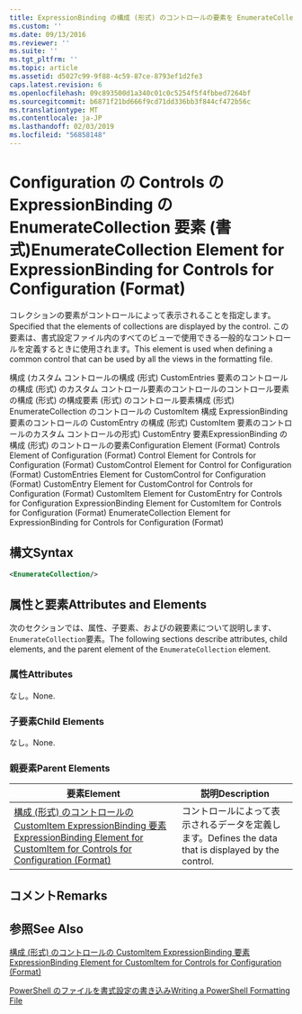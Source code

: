 ```yaml
---
title: ExpressionBinding の構成 (形式) のコントロールの要素を EnumerateCollection |Microsoft Docs
ms.custom: ''
ms.date: 09/13/2016
ms.reviewer: ''
ms.suite: ''
ms.tgt_pltfrm: ''
ms.topic: article
ms.assetid: d5027c99-9f88-4c59-87ce-8793ef1d2fe3
caps.latest.revision: 6
ms.openlocfilehash: 09c893500d1a340c01c0c5254f5f4fbbed7264bf
ms.sourcegitcommit: b6871f21bd666f9cd71dd336bb3f844cf472b56c
ms.translationtype: MT
ms.contentlocale: ja-JP
ms.lasthandoff: 02/03/2019
ms.locfileid: "56858148"
---
```

# <a name="enumeratecollection-element-for-expressionbinding-for-controls-for-configuration-format"></a><span data-ttu-id="4f84a-102">Configuration の Controls の ExpressionBinding の EnumerateCollection 要素 (書式)</span><span class="sxs-lookup"><span data-stu-id="4f84a-102">EnumerateCollection Element for ExpressionBinding for Controls for Configuration (Format)</span></span>

<span data-ttu-id="4f84a-103">コレクションの要素がコントロールによって表示されることを指定します。</span><span class="sxs-lookup"><span data-stu-id="4f84a-103">Specified that the elements of collections are displayed by the control.</span></span> <span data-ttu-id="4f84a-104">この要素は、書式設定ファイル内のすべてのビューで使用できる一般的なコントロールを定義するときに使用されます。</span><span class="sxs-lookup"><span data-stu-id="4f84a-104">This element is used when defining a common control that can be used by all the views in the formatting file.</span></span>

<span data-ttu-id="4f84a-105">構成 (カスタム コントロールの構成 (形式) CustomEntries 要素のコントロールの構成 (形式) のカスタム コントロール要素のコントロールのコントロール要素の構成 (形式) の構成要素 (形式) のコントロール要素構成 (形式) EnumerateCollection のコントロールの CustomItem 構成 ExpressionBinding 要素のコントロールの CustomEntry の構成 (形式) CustomItem 要素のコントロールのカスタム コントロールの形式) CustomEntry 要素ExpressionBinding の構成 (形式) のコントロールの要素</span><span class="sxs-lookup"><span data-stu-id="4f84a-105">Configuration Element (Format) Controls Element of Configuration (Format) Control Element for Controls for Configuration (Format) CustomControl Element for Control for Configuration (Format) CustomEntries Element for CustomControl for Configuration (Format) CustomEntry Element for CustomControl for Controls for Configuration (Format) CustomItem Element for CustomEntry for Controls for Configuration ExpressionBinding Element for CustomItem for Controls for Configuration (Format) EnumerateCollection Element for ExpressionBinding for Controls for Configuration (Format)</span></span>

## <a name="syntax"></a><span data-ttu-id="4f84a-106">構文</span><span class="sxs-lookup"><span data-stu-id="4f84a-106">Syntax</span></span>

```xml
<EnumerateCollection/>
```

## <a name="attributes-and-elements"></a><span data-ttu-id="4f84a-107">属性と要素</span><span class="sxs-lookup"><span data-stu-id="4f84a-107">Attributes and Elements</span></span>

<span data-ttu-id="4f84a-108">次のセクションでは、属性、子要素、およびの親要素について説明します、`EnumerateCollection`要素。</span><span class="sxs-lookup"><span data-stu-id="4f84a-108">The following sections describe attributes, child elements, and the parent element of the `EnumerateCollection` element.</span></span>

### <a name="attributes"></a><span data-ttu-id="4f84a-109">属性</span><span class="sxs-lookup"><span data-stu-id="4f84a-109">Attributes</span></span>

<span data-ttu-id="4f84a-110">なし。</span><span class="sxs-lookup"><span data-stu-id="4f84a-110">None.</span></span>

### <a name="child-elements"></a><span data-ttu-id="4f84a-111">子要素</span><span class="sxs-lookup"><span data-stu-id="4f84a-111">Child Elements</span></span>

<span data-ttu-id="4f84a-112">なし。</span><span class="sxs-lookup"><span data-stu-id="4f84a-112">None.</span></span>

### <a name="parent-elements"></a><span data-ttu-id="4f84a-113">親要素</span><span class="sxs-lookup"><span data-stu-id="4f84a-113">Parent Elements</span></span>

|<span data-ttu-id="4f84a-114">要素</span><span class="sxs-lookup"><span data-stu-id="4f84a-114">Element</span></span>|<span data-ttu-id="4f84a-115">説明</span><span class="sxs-lookup"><span data-stu-id="4f84a-115">Description</span></span>|
|-------------|-----------------|
|[<span data-ttu-id="4f84a-116">構成 (形式) のコントロールの CustomItem ExpressionBinding 要素</span><span class="sxs-lookup"><span data-stu-id="4f84a-116">ExpressionBinding Element for CustomItem for Controls for Configuration (Format)</span></span>](./expressionbinding-element-for-customitem-for-controls-for-configuration-format.md)|<span data-ttu-id="4f84a-117">コントロールによって表示されるデータを定義します。</span><span class="sxs-lookup"><span data-stu-id="4f84a-117">Defines the data that is displayed by the control.</span></span>|

## <a name="remarks"></a><span data-ttu-id="4f84a-118">コメント</span><span class="sxs-lookup"><span data-stu-id="4f84a-118">Remarks</span></span>

## <a name="see-also"></a><span data-ttu-id="4f84a-119">参照</span><span class="sxs-lookup"><span data-stu-id="4f84a-119">See Also</span></span>

[<span data-ttu-id="4f84a-120">構成 (形式) のコントロールの CustomItem ExpressionBinding 要素</span><span class="sxs-lookup"><span data-stu-id="4f84a-120">ExpressionBinding Element for CustomItem for Controls for Configuration (Format)</span></span>](./expressionbinding-element-for-customitem-for-controls-for-configuration-format.md)

[<span data-ttu-id="4f84a-121">PowerShell のファイルを書式設定の書き込み</span><span class="sxs-lookup"><span data-stu-id="4f84a-121">Writing a PowerShell Formatting File</span></span>](./writing-a-powershell-formatting-file.md)
